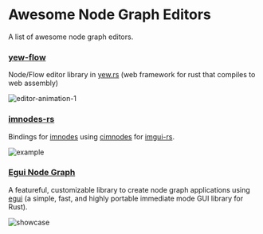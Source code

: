# Awesome Node Graph Editors
A list of awesome node graph editors.

### [yew-flow](https://github.com/nilaysavant/yew-flow)
Node/Flow editor library in [yew.rs](https://yew.rs/) (web framework for rust that compiles to web assembly)

![editor-animation-1](https://user-images.githubusercontent.com/381432/212523309-7fe88c75-52dd-4475-8a91-f81c092090c6.gif)

### [imnodes-rs](https://github.com/benmkw/imnodes-rs)

Bindings for [imnodes](https://github.com/Nelarius/imnodes) using [cimnodes](https://github.com/cimgui/cimnodes) for [imgui-rs](https://github.com/Gekkio/imgui-rs).

![example](https://user-images.githubusercontent.com/381432/212523440-6ed62511-aff0-4bd6-831f-dd77a7763b2a.png)

### [Egui Node Graph](https://github.com/setzer22/egui_node_graph)
A featureful, customizable library to create node graph applications using [egui](https://github.com/emilk/egui) (a simple, fast, and highly portable immediate mode GUI library for Rust).

![showcase](https://user-images.githubusercontent.com/381432/212523480-532706cb-c2d5-4a3a-a5ad-33680a162c4d.png)

